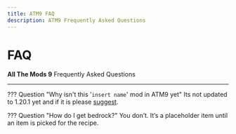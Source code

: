 ```yaml
---
title: ATM9 FAQ
description: ATM9 Frequently Asked Questions
---
```


# FAQ

**All The Mods 9** Frequently Asked Questions

---

??? Question "Why isn't this '`insert name`' mod in ATM9 yet"
    Its not updated to 1.20.1 yet and if it is please [suggest](https://github.com/AllTheMods/ATM-9/issues/1).

??? Question "How do I get bedrock?"
    You don’t. It’s a placeholder item until an item is picked for the recipe.